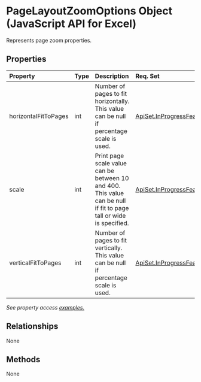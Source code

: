 # PageLayoutZoomOptions Object (JavaScript API for Excel)

Represents page zoom properties.

## Properties

| Property	   | Type	|Description| Req. Set|
|:---------------|:--------|:----------|:----|
|horizontalFitToPages|int|Number of pages to fit horizontally. This value can be null if percentage scale is used.|[ApiSet.InProgressFeatures.PageLayout](../requirement-sets/excel-api-requirement-sets.md)|
|scale|int|Print page scale value can be between 10 and 400. This value can be null if fit to page tall or wide is specified.|[ApiSet.InProgressFeatures.PageLayout](../requirement-sets/excel-api-requirement-sets.md)|
|verticalFitToPages|int|Number of pages to fit vertically. This value can be null if percentage scale is used.|[ApiSet.InProgressFeatures.PageLayout](../requirement-sets/excel-api-requirement-sets.md)|

_See property access [examples.](#property-access-examples)_

## Relationships
None


## Methods
None

